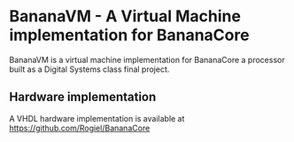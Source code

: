 # BananaVM - A Virtual Machine implementation for BananaCore

BananaVM is a virtual machine implementation for BananaCore a processor built as a Digital Systems class final project.

## Hardware implementation

A VHDL hardware implementation is available at https://github.com/Rogiel/BananaCore